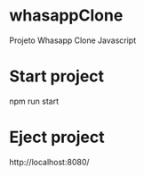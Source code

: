 # whasappClone
Projeto Whasapp Clone Javascript

# Start project
npm run start

# Eject project
http://localhost:8080/
